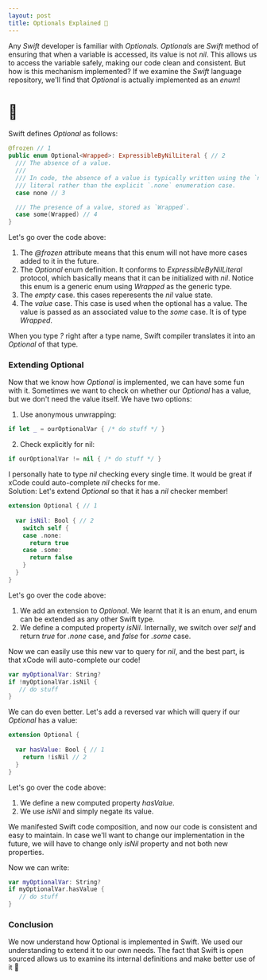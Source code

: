 ```yaml
---
layout: post
title: Optionals Explained 🧐
---
```


Any *Swift* developer is familiar with *Optionals*. *Optionals* are *Swift* method of ensuring that when a variable is accessed, its value is not *nil*.
This allows us to access the variable safely, making our code clean and consistent.
But how is this mechanism implemented?
If we examine the *Swift* language repository, we'll find that *Optional* is actually implemented as an *enum*!  

<!--more-->
 
# 🤯

Swift defines *Optional* as follows:

```swift
@frozen // 1
public enum Optional<Wrapped>: ExpressibleByNilLiteral { // 2
  /// The absence of a value.
  ///
  /// In code, the absence of a value is typically written using the `nil`
  /// literal rather than the explicit `.none` enumeration case.
  case none // 3

  /// The presence of a value, stored as `Wrapped`.
  case some(Wrapped) // 4
}
```

Let's go over the code above:
1. The *@frozen* attribute means that this enum will not have more cases added to it in the future.
2. The *Optional* enum definition. It conforms to *ExpressibleByNilLiteral* protocol, which basically means that it can be initialized with *nil*. 
   Notice this enum is a generic enum using *Wrapped* as the generic type.
3. The *empty* case. this cases reperesents the *nil* value state.
4. The *value* case. This case is used when the optional has a value. 
   The value is passed as an associated value to the *some* case. It is of type *Wrapped*.

When you type *?* right after a type name, Swift compiler translates it into an *Optional* of that type.

### Extending Optional

Now that we know how *Optional* is implemented, we can have some fun with it.
Sometimes we want to check on whether our *Optional* has a value, but we don't need the value itself.
We have two options:
1. Use anonymous unwrapping:
```swift
if let _ = ourOptionalVar { /* do stuff */ }
```
2. Check explicitly for nil:
```swift
if ourOptionalVar != nil { /* do stuff */ }
```

I personally hate to type *nil* checking every single time. It would be great if xCode could auto-complete *nil* checks for me.  
Solution: Let's extend *Optional* so that it has a *nil* checker member! 

```swift
extension Optional { // 1
  
  var isNil: Bool { // 2
    switch self {
    case .none:
      return true
    case .some:
      return false
    }
  }
}
```

Let's go over the code above:
1. We add an extension to *Optional*. We learnt that it is an enum, and enum can be extended as any other Swift type.
2. We define a computed property *isNil*. Internally, we switch over *self* and return *true* for *.none* case, and *false* for *.some* case.

Now we can easily use this new var to query for *nil*, and the best part, is that xCode will auto-complete our code!

```swift
var myOptionalVar: String?
if !myOptionalVar.isNil {
   // do stuff
}
```

We can do even better. Let's add a reversed var which will query if our *Optional* has a value:

```swift
extension Optional {
  
  var hasValue: Bool { // 1
    return !isNil // 2
  }
}
```
Let's go over the code above:
1. We define a new computed property *hasValue*.
2. We use *isNil* and simply negate its value.

We manifested Swift code composition, and now our code is consistent and easy to maintain.
In case we'll want to change our implementation in the future, we will have to change only *isNil* property and not both new properties.

Now we can write:

```swift
var myOptionalVar: String?
if myOptionalVar.hasValue {
   // do stuff
}
```

### Conclusion

We now understand how Optional is implemented in Swift. We used our understanding to extend it to our own needs.
The fact that Swift is open sourced allows us to examine its internal definitions and make better use of it 🚀